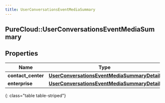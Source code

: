 ```yaml
---
title: UserConversationsEventMediaSummary
---
```

## PureCloud::UserConversationsEventMediaSummary

## Properties

|Name | Type | Description | Notes|
|------------ | ------------- | ------------- | -------------|
| **contact_center** | [**UserConversationsEventMediaSummaryDetail**](UserConversationsEventMediaSummaryDetail.html) |  | [optional] |
| **enterprise** | [**UserConversationsEventMediaSummaryDetail**](UserConversationsEventMediaSummaryDetail.html) |  | [optional] |
{: class="table table-striped"}


